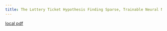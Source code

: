 ```yaml
---
title: The Lottery Ticket Hypothesis Finding Sparse, Trainable Neural Networks
---
```


[local pdf](../../../pdfs/The%20Lottery%20Ticket%20Hypothesis%20Finding%20Sparse%2C%20Trainable%20Neural%20Networks.pdf)